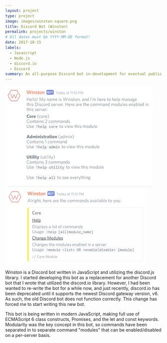 ```yaml
---
layout: project
type: project
image: images/winston-square.png
title: Discord Bot (Winston)
permalink: projects/winston
# All dates must be YYYY-MM-DD format!
date: 2017-10-15
labels:
  - Javascript
  - Node.js
  - discord.io
  - Discord
summary: An all-purpose Discord bot in-development for eventual public use in any Discord server.
---
```


<div class="ui medium rounded images">
  <img class="ui image" src="../images/winston-sample-1.png">
  <img class="ui image" src="../images/winston-sample-2.png">
</div>

Winston is a Discord bot written in JavaScript and utilizing the discord.js library. I started developing this bot as a replacement for another Discord bot that I wrote that utilized the discord.io library. However, I had been wanted to re-write the bot for a while now, and just recently, discord.io has been deprecated until it supports the newest Discord gateway version, v6. As such, the old Discord bot does not function correctly. This change has forced me to start writing this new bot.

This bot is being written in modern JavaScript, making full use of ECMAScript 6 class constructs, Promises, and the let and const keywords. Modularity was the key concept in this bot, so commands have been separated in to separate command "modules" that can be enabled/disabled on a per-server basis.
